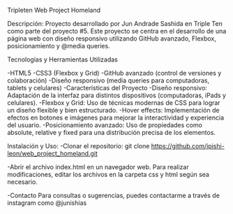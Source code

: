 Tripleten Web Project Homeland

Descripción:
Proyecto desarrollado por Jun Andrade Sashida en Triple Ten como parte del proyecto #5. Este proyecto se centra en el desarrollo de una página web con diseño responsivo utilizando GitHub avanzado, Flexbox, posicionamiento y @media queries.

Tecnologías y Herramientas Utilizadas

-HTML5
-CSS3 (Flexbox y Grid)
-GitHub avanzado (control de versiones y colaboración)
-Diseño responsivo (media queries para computadoras, tablets y celulares)
-Características del Proyecto
-Diseño responsivo: Adaptación de la interfaz para distintos dispositivos (computadoras, iPads y celulares).
-Flexbox y Grid: Uso de técnicas modernas de CSS para lograr un diseño flexible y bien estructurado.
-Hover effects: Implementación de efectos en botones e imágenes para mejorar la interactividad y experiencia del usuario.
-Posicionamiento avanzado: Uso de propiedades como absolute, relative y fixed para una distribución precisa de los elementos.

Instalación y Uso:
-Clonar el repositorio:
git clone https://github.com/jpishi-leon/web_project_homeland.git

-Abrir el archivo index.html en un navegador web.
Para realizar modificaciones, editar los archivos en la carpeta css y html según sea necesario.

-Contacto
Para consultas o sugerencias, puedes contactarme a través de instagram como @junishias
